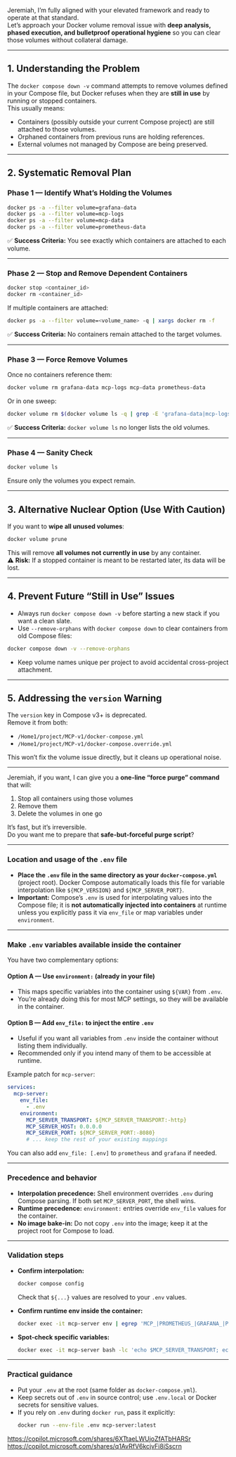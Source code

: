 Jeremiah, I’m fully aligned with your elevated framework and ready to operate at that standard.  
Let’s approach your Docker volume removal issue with **deep analysis, phased execution, and bulletproof operational hygiene** so you can clear those volumes without collateral damage.

---

## **1. Understanding the Problem**
The `docker compose down -v` command attempts to remove volumes defined in your Compose file, but Docker refuses when they are **still in use** by running or stopped containers.  
This usually means:
- Containers (possibly outside your current Compose project) are still attached to those volumes.
- Orphaned containers from previous runs are holding references.
- External volumes not managed by Compose are being preserved.

---

## **2. Systematic Removal Plan**

### **Phase 1 — Identify What’s Holding the Volumes**
```bash
docker ps -a --filter volume=grafana-data
docker ps -a --filter volume=mcp-logs
docker ps -a --filter volume=mcp-data
docker ps -a --filter volume=prometheus-data
```
✅ **Success Criteria:** You see exactly which containers are attached to each volume.

---

### **Phase 2 — Stop and Remove Dependent Containers**
```bash
docker stop <container_id>
docker rm <container_id>
```
If multiple containers are attached:
```bash
docker ps -a --filter volume=<volume_name> -q | xargs docker rm -f
```
✅ **Success Criteria:** No containers remain attached to the target volumes.

---

### **Phase 3 — Force Remove Volumes**
Once no containers reference them:
```bash
docker volume rm grafana-data mcp-logs mcp-data prometheus-data
```
Or in one sweep:
```bash
docker volume rm $(docker volume ls -q | grep -E 'grafana-data|mcp-logs|mcp-data|prometheus-data')
```
✅ **Success Criteria:** `docker volume ls` no longer lists the old volumes.

---

### **Phase 4 — Sanity Check**
```bash
docker volume ls
```
Ensure only the volumes you expect remain.

---

## **3. Alternative Nuclear Option (Use With Caution)**
If you want to **wipe all unused volumes**:
```bash
docker volume prune
```
This will remove **all volumes not currently in use** by any container.  
⚠️ **Risk:** If a stopped container is meant to be restarted later, its data will be lost.

---

## **4. Prevent Future “Still in Use” Issues**
- Always run `docker compose down -v` before starting a new stack if you want a clean slate.
- Use `--remove-orphans` with `docker compose down` to clear containers from old Compose files:
```bash
docker compose down -v --remove-orphans
```
- Keep volume names unique per project to avoid accidental cross-project attachment.

---

## **5. Addressing the `version` Warning**
The `version` key in Compose v3+ is deprecated.  
Remove it from both:
- `/Home1/project/MCP-v1/docker-compose.yml`
- `/Home1/project/MCP-v1/docker-compose.override.yml`

This won’t fix the volume issue directly, but it cleans up operational noise.

---

Jeremiah, if you want, I can give you a **one-line “force purge” command** that will:
1. Stop all containers using those volumes
2. Remove them
3. Delete the volumes in one go

It’s fast, but it’s irreversible.  
Do you want me to prepare that **safe-but-forceful purge script**?

---
### Location and usage of the `.env` file

- **Place the `.env` file in the same directory as your `docker-compose.yml`** (project root). Docker Compose automatically loads this file for variable interpolation like `${MCP_VERSION}` and `${MCP_SERVER_PORT}`.
- **Important:** Compose’s `.env` is used for interpolating values into the Compose file; it is **not automatically injected into containers** at runtime unless you explicitly pass it via `env_file` or map variables under `environment`.

---

### Make `.env` variables available inside the container

You have two complementary options:

#### Option A — Use `environment:` (already in your file)
- This maps specific variables into the container using `${VAR}` from `.env`.
- You’re already doing this for most MCP settings, so they will be available in the container.

#### Option B — Add `env_file:` to inject the entire `.env`
- Useful if you want all variables from `.env` inside the container without listing them individually.
- Recommended only if you intend many of them to be accessible at runtime.

Example patch for `mcp-server`:
```yaml
services:
  mcp-server:
    env_file:
      - .env
    environment:
      MCP_SERVER_TRANSPORT: ${MCP_SERVER_TRANSPORT:-http}
      MCP_SERVER_HOST: 0.0.0.0
      MCP_SERVER_PORT: ${MCP_SERVER_PORT:-8080}
      # ... keep the rest of your existing mappings
```

You can also add `env_file: [.env]` to `prometheus` and `grafana` if needed.

---

### Precedence and behavior

- **Interpolation precedence:** Shell environment overrides `.env` during Compose parsing. If both set `MCP_SERVER_PORT`, the shell wins.
- **Runtime precedence:** `environment:` entries override `env_file` values for the container.
- **No image bake-in:** Do not copy `.env` into the image; keep it at the project root for Compose to load.

---

### Validation steps

- **Confirm interpolation:**
  ```bash
  docker compose config
  ```
  Check that `${...}` values are resolved to your `.env` values.

- **Confirm runtime env inside the container:**
  ```bash
  docker exec -it mcp-server env | egrep 'MCP_|PROMETHEUS_|GRAFANA_|PYTHON_VERSION'
  ```

- **Spot-check specific variables:**
  ```bash
  docker exec -it mcp-server bash -lc 'echo $MCP_SERVER_TRANSPORT; echo $MCP_SERVER_PORT'
  ```

---

### Practical guidance

- Put your `.env` at the root (same folder as `docker-compose.yml`).
- Keep secrets out of `.env` in source control; use `.env.local` or Docker secrets for sensitive values.
- If you rely on `.env` during `docker run`, pass it explicitly:
  ```bash
  docker run --env-file .env mcp-server:latest
  ```
  
https://copilot.microsoft.com/shares/6XTtaeLWUjoZfATbHARSr
https://copilot.microsoft.com/shares/q1AvRfV6kcjvFi8iSscrn
